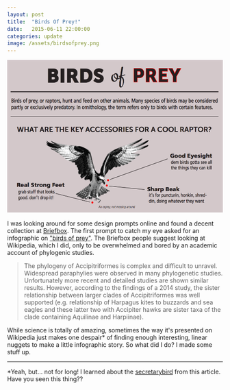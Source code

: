 ```yaml
---
layout: post
title:  "Birds Of Prey!"
date:   2015-06-11 22:00:00
categories: update
image: /assets/birdsofprey.png
---
```


[![Birds of prey](/assets/birdsofprey.png)](/projects/birdsofprey.pdf)


I was looking around for some design prompts online and found a decent collection at [Briefbox](http://briefbox.me). The first prompt to catch my eye asked for an infographic on ["birds of prey"](http://briefbox.me/design-brief/birds-of-prey-infographic/). The Briefbox people suggest looking at Wikipedia, which I did, only to be overwhelmed and bored by an academic account of phylogenic studies.

>The phylogeny of Accipitriformes is complex and difficult to unravel. Widespread paraphylies were observed in many phylogenetic studies. Unfortunately more recent and detailed studies are shown similar results. However, according to the findings of a 2014 study, the sister relationship between larger clades of Accipitriformes was well supported (e.g. relationship of Harpagus kites to buzzards and sea eagles and these latter two with Accipiter hawks are sister taxa of the clade containing Aquilinae and Harpiinae).

While science is totally of amazing, sometimes the way it's presented on Wikipedia just makes one despair* of finding enough interesting, linear nuggets to make a little infographic story. So what did I do? I made some stuff up.

********
*Yeah, but... not for long! I learned about the [secretarybird](https://en.wikipedia.org/wiki/Secretarybird) from this article. Have you seen this thing??
